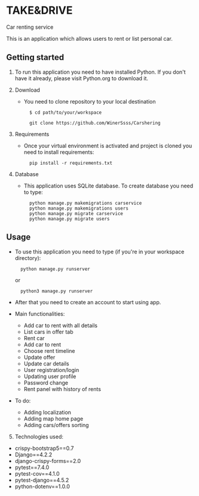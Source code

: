 # TAKE&DRIVE
Car renting service

This is an application which allows users to rent or list personal car.

## Getting started
1. To run this application you need to have installed Python. If you don't have it already, please visit 
    Python.org to download it.


2. Download 

   - You need to clone repository to your local destination

           $ cd path/to/your/workspace

           git clone https://github.com/WinerSsss/Carshering

3. Requirements
   - Once your virtual environment is activated and project is cloned you need to install requirements:

           pip install -r requirements.txt

4. Database
   - This application uses SQLite database. To create database you need to type:

           python manage.py makemigrations carservice
           python manage.py makemigrations users
           python manage.py migrate carservice
           python manage.py migrate users

## Usage
- To use this application you need to type (if you're in your workspace directory):

        python manage.py runserver
    or 

        python3 manage.py runserver

- After that you need to create an account to start using app.


- Main functionalities:
  - Add car to rent with all details
  - List cars in offer tab
  - Rent car
  - Add car to rent
  - Choose rent timeline
  - Update offer
  - Update car details
  - User registration/login
  - Updating user profile
  - Password change
  - Rent panel with history of rents


- To do:
  - Adding localization
  - Adding map home page
  - Adding cars/offers sorting


5. Technologies used:
  - crispy-bootstrap5==0.7
  - Django==4.2.2
  - django-crispy-forms==2.0
  - pytest==7.4.0
  - pytest-cov==4.1.0
  - pytest-django==4.5.2
  - python-dotenv==1.0.0

